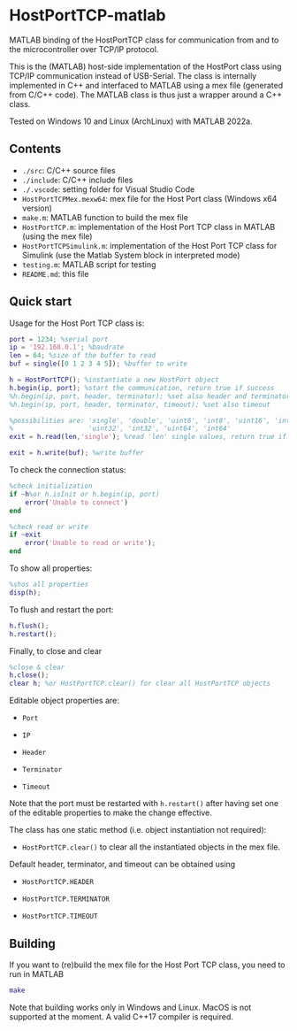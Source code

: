 # HostPortTCP-matlab

MATLAB binding of the HostPortTCP class for communication from and to the microcontroller over TCP/IP protocol.

This is the (MATLAB) host-side implementation of the HostPort class using TCP/IP communication instead of USB-Serial. The class is internally implemented in C++ and interfaced to MATLAB using a mex file (generated from C/C++ code). The MATLAB class is thus just a wrapper around a C++ class.

Tested on Windows 10 and Linux (ArchLinux) with MATLAB 2022a.

## Contents

- `./src`: C/C++ source files
- `./include`: C/C++ include files
- `./.vscode`: setting folder for Visual Studio Code
- `HostPortTCPMex.mexw64`: mex file for the Host Port class (Windows x64 version)
- `make.m`: MATLAB function to build the mex file
- `HostPortTCP.m`: implementation of the Host Port TCP class in MATLAB (using the mex file)
- `HostPortTCPSimulink.m`: implementation of the Host Port TCP class for Simulink (use the Matlab System block in interpreted mode)
- `testing.m`: MATLAB script for testing
- `README.md`: this file

## Quick start

Usage for the Host Port TCP class is:

```matlab
port = 1234; %serial port
ip = '192.168.0.1'; %baudrate
len = 64; %size of the buffer to read
buf = single([0 1 2 3 4 5]); %buffer to write

h = HostPortTCP(); %instantiate a new HostPort object
h.begin(ip, port); %start the communication, return true if success
%h.begin(ip, port, header, terminator); %set also header and terminator
%h.begin(ip, port, header, terminator, timeout); %set also timeout

%possibilities are: 'single', 'double', 'uint8', 'int8', 'uint16', 'int16', 
%                   'uint32', 'int32', 'uint64', 'int64'
exit = h.read(len,'single'); %read 'len' single values, return true if success

exit = h.write(buf); %write buffer
```

To check the connection status:

```matlab
%check initialization
if ~h%or h.isInit or h.begin(ip, port)
    error('Unable to connect')
end

%check read or write
if ~exit
    error('Unable to read or write');
end
```

To show all properties:

```matlab
%shos all properties
disp(h);
```

To flush and restart the port:

```matlab
h.flush();
h.restart();
```

Finally, to close and clear

```matlab
%close & clear
h.close();
clear h; %or HostPortTCP.clear() for clear all HostPortTCP objects
```

Editable object properties are:

- `Port`

- `IP`

- `Header`

- `Terminator`

- `Timeout`

Note that the port must be restarted with `h.restart()` after having set one of the editable properties to make the change effective.

The class has one static method (i.e. object instantiation not required):

- `HostPortTCP.clear()` to clear all the instantiated objects in the mex file.

Default header, terminator, and timeout can be obtained using

- `HostPortTCP.HEADER`

- `HostPortTCP.TERMINATOR`

- `HostPortTCP.TIMEOUT`

## Building

If you want to (re)build the mex file for the Host Port TCP class, you need to run in MATLAB

```matlab
make
```

Note that building works only in Windows and Linux. MacOS is not supported at the moment. A valid C++17 compiler is required.
